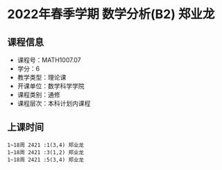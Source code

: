 # 2022年春季学期 数学分析(B2) 郑业龙






## 课程信息

- 课程号：MATH1007.07
- 学分：6
- 教学类型：理论课
- 开课单位：数学科学学院
- 课程类别：通修
- 课程层次：本科计划内课程

## 上课时间

```
1~18周 2421 :1(3,4) 郑业龙
1~18周 2421 :3(1,2) 郑业龙
1~18周 2421 :5(3,4) 郑业龙
```

